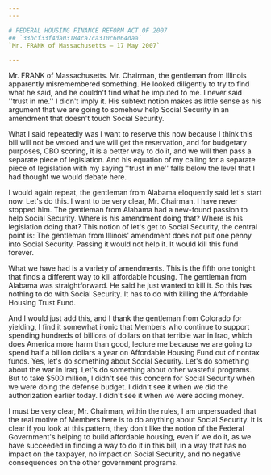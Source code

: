 ```yaml
---
---

# FEDERAL HOUSING FINANCE REFORM ACT OF 2007
## `33bcf33f4da03184ca7ca310c6064daa`
`Mr. FRANK of Massachusetts — 17 May 2007`

---
```



Mr. FRANK of Massachusetts. Mr. Chairman, the gentleman from Illinois 
apparently misremembered something. He looked diligently to try to find 
what he said, and he couldn't find what he imputed to me. I never said 
''trust in me.'' I didn't imply it. His subtext notion makes as little 
sense as his argument that we are going to somehow help Social Security 
in an amendment that doesn't touch Social Security.

What I said repeatedly was I want to reserve this now because I think 
this bill will not be vetoed and we will get the reservation, and for 
budgetary purposes, CBO scoring, it is a better way to do it, and we 
will then pass a separate piece of legislation. And his equation of my 
calling for a separate piece of legislation with my saying ''trust in 
me'' falls below the level that I had thought we would debate here.

I would again repeat, the gentleman from Alabama eloquently said 
let's start now. Let's do this. I want to be very clear, Mr. Chairman. 
I have never stopped him. The gentleman from Alabama had a new-found 
passion to help Social Security. Where is his amendment doing that? 
Where is his legislation doing that? This notion of let's get to Social 
Security, the central point is: The gentleman from Illinois' amendment 
does not put one penny into Social Security. Passing it would not help 
it. It would kill this fund forever.

What we have had is a variety of amendments. This is the fifth one 
tonight that finds a different way to kill affordable housing. The 
gentleman from Alabama was straightforward. He said he just wanted to 
kill it. So this has nothing to do with Social Security. It has to do 
with killing the Affordable Housing Trust Fund.

And I would just add this, and I thank the gentleman from Colorado 
for yielding, I find it somewhat ironic that Members who continue to 
support spending hundreds of billions of dollars on that terrible war 
in Iraq, which does America more harm than good, lecture me because we 
are going to spend half a billion dollars a year on Affordable Housing 
Fund out of nontax funds. Yes, let's do something about Social 
Security. Let's do something about the war in Iraq. Let's do something 
about other wasteful programs. But to take $500 million, I didn't see 
this concern for Social Security when we were doing the defense budget. 
I didn't see it when we did the authorization earlier today. I didn't 
see it when we were adding money.

I must be very clear, Mr. Chairman, within the rules, I am 
unpersuaded that the real motive of Members here is to do anything 
about Social Security. It is clear if you look at this pattern, they 
don't like the notion of the Federal Government's helping to build 
affordable housing, even if we do it, as we have succeeded in finding a 
way to do it in this bill, in a way that has no impact on the taxpayer, 
no impact on Social Security, and no negative consequences on the other 
government programs.